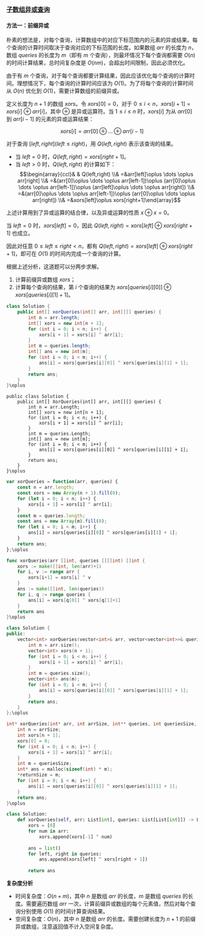 ### [子数组异或查询](https://leetcode.cn/problems/xor-queries-of-a-subarray/solutions/101717/zi-shu-zu-yi-huo-cha-xun-by-leetcode-solution/?envType=problem-list-v2&envId=tBJHVASZ)

#### 方法一：前缀异或

朴素的想法是，对每个查询，计算数组中的对应下标范围内的元素的异或结果。每个查询的计算时间取决于查询对应的下标范围的长度。如果数组 $arr$ 的长度为 $n$，数组 $queries$ 的长度为 $m$（即有 $m$ 个查询），则最坏情况下每个查询都需要 $O(n)$ 的时间计算结果，总时间复杂度是 $O(nm)$，会超出时间限制，因此必须优化。

由于有 $m$ 个查询，对于每个查询都要计算结果，因此应该优化每个查询的计算时间。理想情况下，每个查询的计算时间应该为 $O(1)$。为了将每个查询的计算时间从 $O(n)$ 优化到 $O(1)$，需要计算数组的前缀异或。

定义长度为 $n+1$ 的数组 $xors$。令 $xors[0]=0$，对于 $0\le i<n$，$xors[i+1]=xors[i]\oplus arr[i]$，其中 $\oplus$ 是异或运算符。当 $1\le i\le n$ 时，$xors[i]$ 为从 $arr[0]$ 到 $arr[i-1]$ 的元素的异或运算结果：

$$xors[i]=arr[0]\oplus \dots \oplus arr[i-1]$$

对于查询 $[left,right](left\le right)$，用 $Q(left,right)$ 表示该查询的结果。

- 当 $left=0$ 时，$Q(left,right)=xors[right+1]$。
- 当 $left>0$ 时，$Q(left,right)$ 的计算如下：
$$\begin{array}{ccl}& & Q(left,right) \\& =&arr[left]\oplus \dots \oplus arr[right] \\& =&(arr[0]\oplus \dots \oplus arr[left-1])\oplus (arr[0]\oplus \dots \oplus arr[left-1])\oplus (arr[left]\oplus \dots \oplus arr[right]) \\& =&(arr[0]\oplus \dots \oplus arr[left-1])\oplus (arr[0]\oplus \dots \oplus arr[right]) \\& =&xors[left]\oplus xors[right+1]\end{array}$$

上述计算用到了异或运算的结合律，以及异或运算的性质 $x\oplus  x=0$。

当 $left=0$ 时，$xors[left]=0$，因此 $Q(left,right)=xors[left]\oplus xors[right+1]$ 也成立。

因此对任意 $0\le left\le right<n$，都有 $Q(left,right)=xors[left]\oplus xors[right+1]$，即可在 $O(1)$ 的时间内完成一个查询的计算。

根据上述分析，这道题可以分两步求解。

1. 计算前缀异或数组 $xors$；
2. 计算每个查询的结果，第 $i$ 个查询的结果为 $xors[queries[i][0]]\oplus xors[queries[i][1]+1]$。

```Java
class Solution {
    public int[] xorQueries(int[] arr, int[][] queries) {
        int n = arr.length;
        int[] xors = new int[n + 1];
        for (int i = 0; i < n; i++) {
            xors[i + 1] = xors[i] ^ arr[i];
        }
        int m = queries.length;
        int[] ans = new int[m];
        for (int i = 0; i < m; i++) {
            ans[i] = xors[queries[i][0]] ^ xors[queries[i][1] + 1];
        }
        return ans;
    }
}\oplus 
```

```CSharp
public class Solution {
    public int[] XorQueries(int[] arr, int[][] queries) {
        int n = arr.Length;
        int[] xors = new int[n + 1];
        for (int i = 0; i < n; i++) {
            xors[i + 1] = xors[i] ^ arr[i];
        }
        int m = queries.Length;
        int[] ans = new int[m];
        for (int i = 0; i < m; i++) {
            ans[i] = xors[queries[i][0]] ^ xors[queries[i][1] + 1];
        }
        return ans;
    }
}\oplus 
```

```JavaScript
var xorQueries = function(arr, queries) {
    const n = arr.length;
    const xors = new Array(n + 1).fill(0);
    for (let i = 0; i < n; i++) {
        xors[i + 1] = xors[i] ^ arr[i];
    }
    const m = queries.length;
    const ans = new Array(m).fill(0);
    for (let i = 0; i < m; i++) {
        ans[i] = xors[queries[i][0]] ^ xors[queries[i][1] + 1];
    }
    return ans;
};\oplus 
```

```Go
func xorQueries(arr []int, queries [][]int) []int {
    xors := make([]int, len(arr)+1)
    for i, v := range arr {
        xors[i+1] = xors[i] ^ v
    }
    ans := make([]int, len(queries))
    for i, q := range queries {
        ans[i] = xors[q[0]] ^ xors[q[1]+1]
    }
    return ans
}\oplus 
```

```C++
class Solution {
public:
    vector<int> xorQueries(vector<int>& arr, vector<vector<int>>& queries) {
        int n = arr.size();
        vector<int> xors(n + 1);
        for (int i = 0; i < n; i++) {
            xors[i + 1] = xors[i] ^ arr[i];
        }
        int m = queries.size();
        vector<int> ans(m);
        for (int i = 0; i < m; i++) {
            ans[i] = xors[queries[i][0]] ^ xors[queries[i][1] + 1];
        }
        return ans;
    }
};\oplus 
```

```C
int* xorQueries(int* arr, int arrSize, int** queries, int queriesSize, int* queriesColSize, int* returnSize) {
    int n = arrSize;
    int xors[n + 1];
    xors[0] = 0;
    for (int i = 0; i < n; i++) {
        xors[i + 1] = xors[i] ^ arr[i];
    }
    int m = queriesSize;
    int* ans = malloc(sizeof(int) * m);
    *returnSize = m;
    for (int i = 0; i < m; i++) {
        ans[i] = xors[queries[i][0]] ^ xors[queries[i][1] + 1];
    }
    return ans;
}\oplus 
```

```Python
class Solution:
    def xorQueries(self, arr: List[int], queries: List[List[int]]) -> List[int]:
        xors = [0]
        for num in arr:
            xors.append(xors[-1] ^ num)
        
        ans = list()
        for left, right in queries:
            ans.append(xors[left] ^ xors[right + 1])
        
        return ans
```

**复杂度分析**

- 时间复杂度：$O(n+m)$，其中 $n$ 是数组 $arr$ 的长度，$m$ 是数组 $queries$ 的长度。需要遍历数组 $arr$ 一次，计算前缀异或数组的每个元素值，然后对每个查询分别使用 $O(1)$ 的时间计算查询结果。
- 空间复杂度：$O(n)$，其中 $n$ 是数组 $arr$ 的长度。需要创建长度为 $n+1$ 的前缀异或数组，注意返回值不计入空间复杂度。
